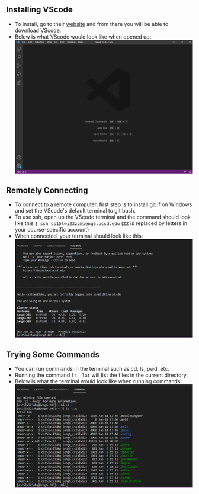 ## Installing VScode
* To install, go to their [website](http://code.visualstudio.com) and from there you will be able to download VScode.
* Below is what VScode would look like when opened up:
![vscode](vsc1.PNG)
## Remotely Connecting
* To connect to a remote computer, first step is to install [git](https://gitforwindows.org/) if on Windows and set the VScode's default terminal to git bash.
* To use ssh, open up the VScode terminal and the command should look like this `$ ssh cs15lwi23zz@ieng6.ucsd.edu` (zz is replaced by letters in your course-specific account)
* When connected, your terminal should look like this:
 ![term](term1.PNG) 
## Trying Some Commands
 * You can run commands in the terminal such as cd, ls, pwd, etc. 
 * Running the command `ls -lat` will list the files in the current directory.
 * Below is what the terminal would look like when running commands:
 ![comm](comm1.PNG)
